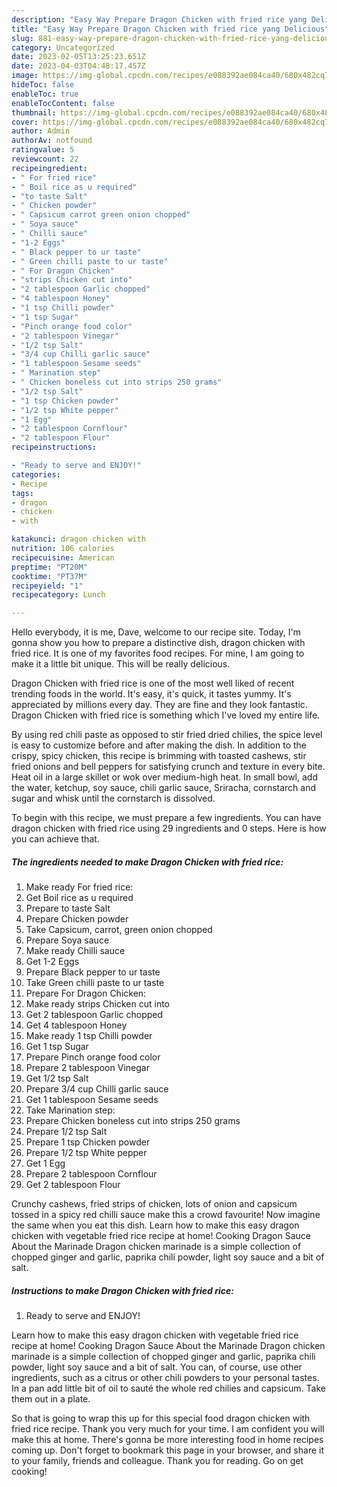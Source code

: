 ```yaml
---
description: "Easy Way Prepare Dragon Chicken with fried rice yang Delicious"
title: "Easy Way Prepare Dragon Chicken with fried rice yang Delicious"
slug: 881-easy-way-prepare-dragon-chicken-with-fried-rice-yang-delicious
category: Uncategorized
date: 2023-02-05T13:25:23.651Z
date: 2023-04-03T04:48:17.457Z
image: https://img-global.cpcdn.com/recipes/e088392ae084ca40/680x482cq70/dragon-chicken-with-fried-rice-recipe-main-photo.jpg
hideToc: false
enableToc: true
enableTocContent: false
thumbnail: https://img-global.cpcdn.com/recipes/e088392ae084ca40/680x482cq70/dragon-chicken-with-fried-rice-recipe-main-photo.jpg
cover: https://img-global.cpcdn.com/recipes/e088392ae084ca40/680x482cq70/dragon-chicken-with-fried-rice-recipe-main-photo.jpg
author: Admin
authorAv: notfound
ratingvalue: 5
reviewcount: 22
recipeingredient:
- " For fried rice"
- " Boil rice as u required"
- "to taste Salt"
- " Chicken powder"
- " Capsicum carrot green onion chopped"
- " Soya sauce"
- " Chilli sauce"
- "1-2 Eggs"
- " Black pepper to ur taste"
- " Green chilli paste to ur taste"
- " For Dragon Chicken"
- "strips Chicken cut into"
- "2 tablespoon Garlic chopped"
- "4 tablespoon Honey"
- "1 tsp Chilli powder"
- "1 tsp Sugar"
- "Pinch orange food color"
- "2 tablespoon Vinegar"
- "1/2 tsp Salt"
- "3/4 cup Chilli garlic sauce"
- "1 tablespoon Sesame seeds"
- " Marination step"
- " Chicken boneless cut into strips 250 grams"
- "1/2 tsp Salt"
- "1 tsp Chicken powder"
- "1/2 tsp White pepper"
- "1 Egg"
- "2 tablespoon Cornflour"
- "2 tablespoon Flour"
recipeinstructions:

- "Ready to serve and ENJOY!"
categories:
- Recipe
tags:
- dragon
- chicken
- with

katakunci: dragon chicken with 
nutrition: 106 calories
recipecuisine: American
preptime: "PT20M"
cooktime: "PT37M"
recipeyield: "1"
recipecategory: Lunch

---
```



Hello everybody, it is me, Dave, welcome to our recipe site. Today, I'm gonna show you how to prepare a distinctive dish, dragon chicken with fried rice. It is one of my favorites food recipes. For mine, I am going to make it a little bit unique. This will be really delicious.

Dragon Chicken with fried rice is one of the most well liked of recent trending foods in the world. It's easy, it's quick, it tastes yummy. It's appreciated by millions every day. They are fine and they look fantastic. Dragon Chicken with fried rice is something which I've loved my entire life.

By using red chili paste as opposed to stir fried dried chilies, the spice level is easy to customize before and after making the dish. In addition to the crispy, spicy chicken, this recipe is brimming with toasted cashews, stir fried onions and bell peppers for satisfying crunch and texture in every bite. Heat oil in a large skillet or wok over medium-high heat. In small bowl, add the water, ketchup, soy sauce, chili garlic sauce, Sriracha, cornstarch and sugar and whisk until the cornstarch is dissolved.


To begin with this recipe, we must prepare a few ingredients. You can have dragon chicken with fried rice using 29 ingredients and 0 steps. Here is how you can achieve that.

<!--inarticleads1-->

##### The ingredients needed to make Dragon Chicken with fried rice:

1. Make ready  For fried rice:
1. Get  Boil rice as u required
1. Prepare to taste Salt
1. Prepare  Chicken powder
1. Take  Capsicum, carrot, green onion chopped
1. Prepare  Soya sauce
1. Make ready  Chilli sauce
1. Get 1-2 Eggs
1. Prepare  Black pepper to ur taste
1. Take  Green chilli paste to ur taste
1. Prepare  For Dragon Chicken:
1. Make ready strips Chicken cut into
1. Get 2 tablespoon Garlic chopped
1. Get 4 tablespoon Honey
1. Make ready 1 tsp Chilli powder
1. Get 1 tsp Sugar
1. Prepare Pinch orange food color
1. Prepare 2 tablespoon Vinegar
1. Get 1/2 tsp Salt
1. Prepare 3/4 cup Chilli garlic sauce
1. Get 1 tablespoon Sesame seeds
1. Take  Marination step:
1. Prepare  Chicken boneless cut into strips 250 grams
1. Prepare 1/2 tsp Salt
1. Prepare 1 tsp Chicken powder
1. Prepare 1/2 tsp White pepper
1. Get 1 Egg
1. Prepare 2 tablespoon Cornflour
1. Get 2 tablespoon Flour


Crunchy cashews, fried strips of chicken, lots of onion and capsicum tossed in a spicy red chilli sauce make this a crowd favourite! Now imagine the same when you eat this dish. Learn how to make this easy dragon chicken with vegetable fried rice recipe at home! Cooking Dragon Sauce About the Marinade Dragon chicken marinade is a simple collection of chopped ginger and garlic, paprika chili powder, light soy sauce and a bit of salt. 

<!--inarticleads2-->

##### Instructions to make Dragon Chicken with fried rice:


1. Ready to serve and ENJOY!

Learn how to make this easy dragon chicken with vegetable fried rice recipe at home! Cooking Dragon Sauce About the Marinade Dragon chicken marinade is a simple collection of chopped ginger and garlic, paprika chili powder, light soy sauce and a bit of salt. You can, of course, use other ingredients, such as a citrus or other chili powders to your personal tastes. In a pan add little bit of oil to sauté the whole red chilies and capsicum. Take them out in a plate. 

So that is going to wrap this up for this special food dragon chicken with fried rice recipe. Thank you very much for your time. I am confident you will make this at home. There's gonna be more interesting food in home recipes coming up. Don't forget to bookmark this page in your browser, and share it to your family, friends and colleague. Thank you for reading. Go on get cooking!
